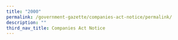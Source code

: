 ```yaml
---
title: "2000"
permalink: /government-gazette/companies-act-notice/permalink/
description: ""
third_nav_title: Companies Act Notice
---
```

